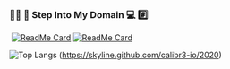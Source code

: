 ### 🧔🏻 🧠 Step Into My Domain 💻 #️⃣

<!--
**Calibr3-IO/Calibr3-IO** is a ✨ _special_ ✨ repository because its `README.md` (this file) appears on your GitHub profile.

Here are some ideas to get you started:

- 🔭 I’m currently working on ...
- 🌱 I’m currently learning ...
- 👯 I’m looking to collaborate on ...
- 🤔 I’m looking for help with ...
- 💬 Ask me about ...
- 📫 How to reach me: ...
- 😄 Pronouns: ...
- ⚡ Fun fact: ...
-->
![<Title for your card>](https://github-readme-stats.vercel.app/api?username=Calibr3-IO&show_icons=true&theme=radical)
[![ReadMe Card](https://github-readme-stats.vercel.app/api/pin/?username=Calibr3-IO&repo=Data-Analysis)](https://github.com/Calibr3-IO/Data-Analysis)
[![ReadMe Card](https://github-readme-stats.vercel.app/api/pin/?username=Calibr3-IO&repo=SAP-Automation)](https://github.com/Calibr3-IO/SAP-Automation)
  
![Top Langs](https://github-readme-stats.vercel.app/api/top-langs/?username=Calibr3-IO)
(https://skyline.github.com/calibr3-io/2020)
<!--[![Top Langs](https://github-readme-stats.vercel.app/api/top-langs/?username=Calibr3-IO)](https://github.com/Calibr3-IO/SAP-Automation)
-->
  
